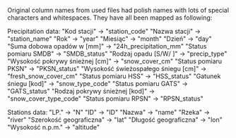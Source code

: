 Original column names from used files had polish names with lots of special characters and whitespaces. They have all been mapped as following:

Precipitation data:
    "Kod stacji" -> "station_code"
    "Nazwa stacji" -> "station_name"
    "Rok" -> "year"
    "Miesiąc" -> "month" 
    "Dzień" -> "day"
    "Suma dobowa opadów w [mm]" -> "24h_precipitation_mm"
    "Status pomiaru SMDB" -> "SMDB_status"
    "Rodzaj opadu [S/W/ ]" -> "precip_type"
    "Wysokość pokrywy śnieżnej [cm]" -> "snow_cover_cm"
    "Status pomiaru PKSN" -> "PKSN_status"
    "Wysokość świeżospałego śniegu [cm]" -> "fresh_snow_cover_cm"
    "Status pomiaru HSS" -> "HSS_status"
    "Gatunek śniegu [kod]" -> "snow_type_code"
    "Status pomiaru GATS" -> "GATS_status"
    "Rodzaj pokrywy śnieżnej [kod]" -> "snow_cover_type_code"
    "Status pomiaru RPSN" -> "RPSN_status"
    

Stations data:
    "LP." -> "N"
    "ID" -> "ID"
    "Nazwa" -> "name"
    "Rzeka" -> "river"
    "Szerokość geograficzna" -> "lat"
    "Długość geograficzna" -> "lon"
    "Wysokość n.p.m." -> "altitude"
